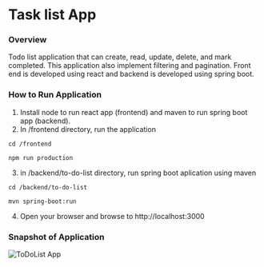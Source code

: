 # Task list App

### Overview
Todo list application that can create, read, update, delete, and mark completed. This application also implement filtering and pagination. Front end is developed using react and backend is developed using spring boot.

### How to Run Application

1. Install node to run react app (frontend) and maven to run spring boot app (backend).
2. In /frontend directory, run the application

`cd /frontend`

`npm run production`

3. in /backend/to-do-list directory, run spring boot aplication using maven

`cd /backend/to-do-list`

`mvn spring-boot:run`

4. Open your browser and browse to http://localhost:3000

### Snapshot of Application

![ToDoList App](https://i.imgur.com/7bjdoTW.png)
